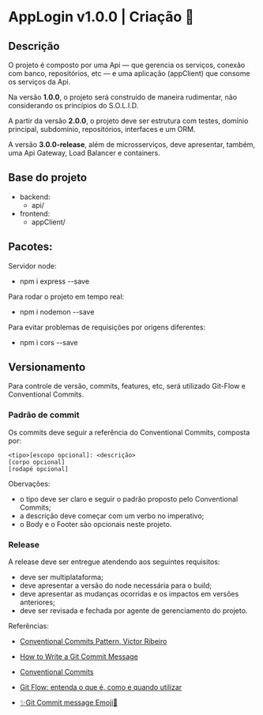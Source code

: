 # AppLogin v1.0.0 | Criação 🔨

## Descrição

O projeto é composto por uma Api — que gerencia os serviços, conexão com banco, repositórios, etc — e uma aplicação (appClient) que consome os serviços da Api.

Na versão **1.0.0**, o projeto será construído de maneira rudimentar, não considerando os princípios do S.O.L.I.D.

A partir da versão **2.0.0**, o projeto deve ser estrutura com testes, domínio principal, subdomínio, repositórios, interfaces e um ORM.

A versão **3.0.0-release**, além de microsserviços, deve apresentar, também, uma Api Gateway, Load Balancer e containers.

## Base do projeto

- backend:
  - api/
- frontend:
  - appClient/

## Pacotes:

Servidor node:

- npm i express --save

Para rodar o projeto em tempo real:

- npm i nodemon --save

Para evitar problemas de requisições por origens diferentes:

- npm i cors --save

## Versionamento

Para controle de versão, commits, features, etc, será utilizado Git-Flow e Conventional Commits.

### Padrão de commit

Os commits deve seguir a referência do Conventional Commits, composta por:

    <tipo>[escopo opcional]: <descrição>
    [corpo opcional]
    [rodapé opcional]

Obervações:

- o tipo deve ser claro e seguir o padrão proposto pelo Conventional Commits;
- a descrição deve começar com um verbo no imperativo;
- o Body e o Footer são opcionais neste projeto.

### Release

A release deve ser entregue atendendo aos seguintes requisitos:

- deve ser multiplataforma;
- deve apresentar a versão do node necessária para o build;
- deve apresentar as mudanças ocorridas e os impactos em versões anteriores;
- deve ser revisada e fechada por agente de gerenciamento do projeto.

Referências:

- [Conventional Commits Pattern, Victor Ribeiro](https://medium.com/linkapi-solutions/conventional-commits-pattern-3778d1a1e657)

- [How to Write a Git Commit Message](https://cbea.ms/git-commit/#imperative)

- [Conventional Commits](https://www.conventionalcommits.org/pt-br/v1.0.0-beta.4/#especifica%C3%A7%C3%A3o)

- [Git Flow: entenda o que é, como e quando utilizar](https://www.alura.com.br/artigos/git-flow-o-que-e-como-quando-utilizar)

- [✨Git Commit message Emoji🔖](https://gist.github.com/parmentf/035de27d6ed1dce0b36a)
